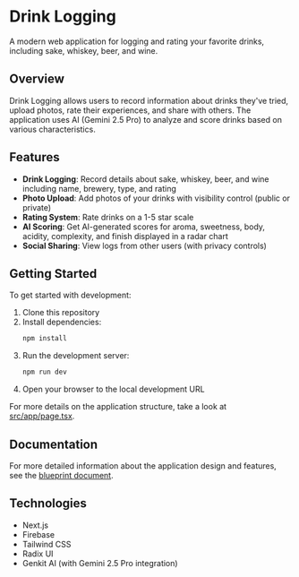 # Drink Logging

A modern web application for logging and rating your favorite drinks, including sake, whiskey, beer, and wine.

## Overview

Drink Logging allows users to record information about drinks they've tried, upload photos, rate their experiences, and share with others. The application uses AI (Gemini 2.5 Pro) to analyze and score drinks based on various characteristics.

## Features

- **Drink Logging**: Record details about sake, whiskey, beer, and wine including name, brewery, type, and rating
- **Photo Upload**: Add photos of your drinks with visibility control (public or private)
- **Rating System**: Rate drinks on a 1-5 star scale
- **AI Scoring**: Get AI-generated scores for aroma, sweetness, body, acidity, complexity, and finish displayed in a radar chart
- **Social Sharing**: View logs from other users (with privacy controls)

## Getting Started

To get started with development:

1. Clone this repository
2. Install dependencies:
   ```bash
   npm install
   ```
3. Run the development server:
   ```bash
   npm run dev
   ```
4. Open your browser to the local development URL

For more details on the application structure, take a look at [src/app/page.tsx](src/app/page.tsx).

## Documentation

For more detailed information about the application design and features, see the [blueprint document](docs/blueprint.md).

## Technologies

- Next.js
- Firebase
- Tailwind CSS
- Radix UI
- Genkit AI (with Gemini 2.5 Pro integration)
